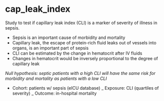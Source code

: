 # cap_leak_index
Study to test if capillary leak index (CLI) is a marker of severity of illness in sepsis.  
 - Sepsis is an important cause of morbidity and mortality
 - Capillary leak, the escape of protein-rich fluid leaks out of vessels into organs, is an important part of sepsis
 - CLI can be estimated by the change in hematocrit after IV fluids
 - Changes in hematocrit would be inversely proportional to the degree of capillary leak  
   
_Null hypothesis: septic patients with a high CLI will have the same risk for morbidity and mortality as patients with a low CLI_
 - Cohort: patients w/ sepsis (eICU database)
_ Exposure: CLI (quartiles of severity)
_ Outcome: in-hospital mortality
